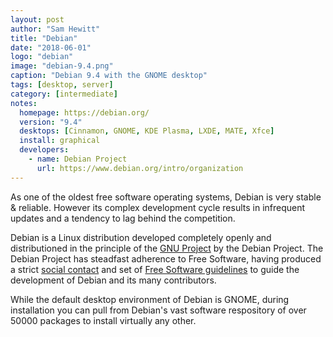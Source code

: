 ```yaml
---
layout: post
author: "Sam Hewitt"
title: "Debian"
date: "2018-06-01"
logo: "debian"
image: "debian-9.4.png"
caption: "Debian 9.4 with the GNOME desktop"
tags: [desktop, server]
category: [intermediate]
notes:
  homepage: https://debian.org/
  version: "9.4"
  desktops: [Cinnamon, GNOME, KDE Plasma, LXDE, MATE, Xfce]
  install: graphical
  developers:
    - name: Debian Project
      url: https://www.debian.org/intro/organization
---
```


As one of the oldest free software operating systems, Debian is very stable &amp; reliable. However its complex development cycle results in infrequent updates and a tendency to lag behind the competition.

Debian is a Linux distribution developed completely openly and distributioned in the principle of the [GNU Project](http://www.gnu.org/) by the Debian Project. The Debian Project has steadfast adherence to Free Software, having produced a strict [social contact](https://www.debian.org/social_contract#guidelines) and set of [Free Software guidelines](https://www.debian.org/social_contract#guidelines) to guide the development of Debian and its many contributors.

While the default desktop environment of Debian is GNOME, during installation you can pull from Debian's vast software respository of over 50000 packages to install virtually any other.